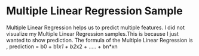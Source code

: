 # Multiple Linear Regression Sample

Multiple Linear Regression helps us to predict multiple features.</b>
I did not visualize my Multiple Linear Regression samples.This is because I just wanted to show prediction.</b>
The formula of the Multiple Linear Regression is ,</b>
prediction = b0 + b1*x1 + b2*x2 + ..... + bn*xn
